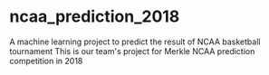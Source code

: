 # ncaa_prediction_2018
A machine learning project to predict the result of NCAA basketball tournament
This is our team's project for Merkle NCAA prediction competition in 2018

